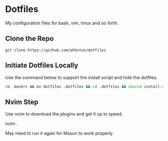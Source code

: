 # Dotfiles

My configuration files for bash, vim, tmux and so forth.


## Clone the Repo
```git
git clone https://github.com/ahhstun/dotfiles
```

## Initiate Dotfiles Locally
Use the command below to support the install script and hide the dotfiles.

```bash
rm .bashrc && mv dotfiles .dotfiles && cd .dotfiles && source install.sh
```

## Nvim Step
Use nvim to download the plugins and get it up to speed.  

nvim . 

May need to run it again for Mason to work properly. 
